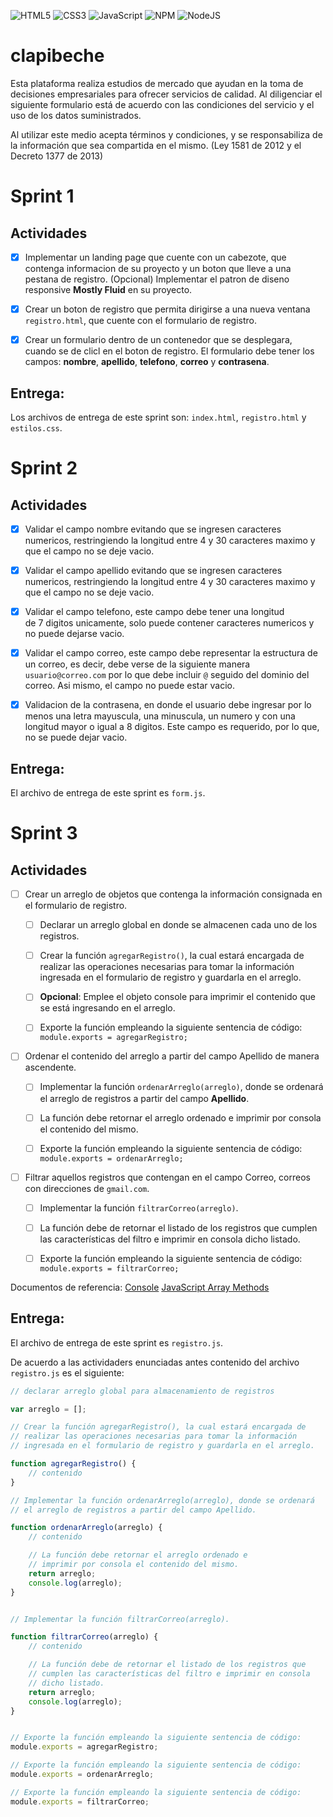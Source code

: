 ![HTML5](https://img.shields.io/badge/html5-%23E34F26.svg?style=for-the-badge&logo=html5&logoColor=white) 
![CSS3](https://img.shields.io/badge/css3-%231572B6.svg?style=for-the-badge&logo=css3&logoColor=white) 
![JavaScript](https://img.shields.io/badge/javascript-%23323330.svg?style=for-the-badge&logo=javascript&logoColor=%23F7DF1E)
![NPM](https://img.shields.io/badge/NPM-%23000000.svg?style=for-the-badge&logo=npm&logoColor=white)
![NodeJS](https://img.shields.io/badge/node.js-6DA55F?style=for-the-badge&logo=node.js&logoColor=white)



# clapibeche

Esta plataforma realiza estudios de mercado que ayudan en la toma de
decisiones empresariales para ofrecer servicios de calidad.
Al diligenciar el siguiente formulario está de acuerdo con las
condiciones del servicio y el uso de los datos suministrados.

Al utilizar este medio acepta términos y condiciones, y se
responsabiliza de la información que sea compartida en el mismo.
(Ley 1581 de 2012 y el Decreto 1377 de 2013)

# Sprint 1

## Actividades

- [x] Implementar un landing page que cuente con un cabezote, que contenga 
informacion de su proyecto y un boton que lleve a una pestana de registro. 
(Opcional) Implementar el patron de diseno responsive **Mostly Fluid** en 
su proyecto.

- [x] Crear un boton de registro que permita dirigirse a una nueva ventana 
`registro.html`, que cuente con el formulario de registro.

- [x] Crear un formulario dentro de un contenedor que se desplegara, cuando 
se de clicl en el boton de registro.  El formulario debe tener los 
campos: **nombre**, **apellido**, **telefono**, **correo** y **contrasena**.

## Entrega:

Los archivos de entrega de este sprint son: `index.html`, `registro.html` y `estilos.css`.

# Sprint 2

## Actividades

- [x] Validar el campo nombre evitando que se ingresen caracteres 
numericos, restringiendo la longitud entre 4 y 30 caracteres 
maximo y que el campo no se deje vacio.

- [x] Validar el campo apellido evitando que se ingresen caracteres 
numericos, restringiendo la longitud entre 4 y 30 caracteres 
maximo y que el campo no se  deje vacio.

- [x] Validar el campo telefono, este campo debe tener una longitud  
de 7 digitos unicamente, solo puede contener caracteres numericos y 
no puede dejarse vacio.

- [x] Validar el campo correo, este campo debe representar la estructura 
de un correo, es decir, debe verse de la siguiente manera `usuario@correo.com` 
por lo que debe incluir `@` seguido del dominio del correo. Asi mismo, 
el campo no puede estar vacio.

- [x] Validacion de la contrasena, en donde el usuario debe ingresar por 
lo menos una letra mayuscula, una minuscula, un numero y con una 
longitud mayor o igual a 8 digitos. Este campo es requerido, por lo 
que, no se puede dejar vacio.

## Entrega:

El archivo de entrega de este sprint es `form.js`.


# Sprint 3

## Actividades

- [ ] Crear un arreglo de objetos que contenga la información 
consignada en el formulario de registro.

   - [ ] Declarar un arreglo global en donde se almacenen cada uno de los 
   registros. 

   - [ ] Crear la función `agregarRegistro()`, la cual estará encargada de 
     realizar las operaciones necesarias para tomar la información ingresada 
     en el formulario de registro y guardarla en el arreglo.

   - [ ] **Opcional**: Emplee el objeto console para imprimir el contenido que se 
     está ingresando en el arreglo.

   - [ ] Exporte la función empleando la siguiente sentencia de código:
   `module.exports = agregarRegistro;`

- [ ] Ordenar el contenido del arreglo a partir del campo Apellido de 
manera ascendente.

   - [ ] Implementar la función `ordenarArreglo(arreglo)`, donde se ordenará 
   el arreglo de registros a partir del campo **Apellido**.

   - [ ] La función debe retornar el arreglo ordenado e imprimir por consola 
   el contenido del mismo.

   - [ ] Exporte la función empleando la siguiente sentencia de código:
   `module.exports = ordenarArreglo;`

- [ ] Filtrar aquellos registros que contengan en el campo Correo,
correos con direcciones de `gmail.com`.

   - [ ] Implementar la función `filtrarCorreo(arreglo)`.

   - [ ] La función debe de retornar el listado de los registros que cumplen 
   las características del filtro e imprimir en consola dicho listado.

   - [ ] Exporte la función empleando la siguiente sentencia de código:
   `module.exports = filtrarCorreo;`

Documentos de referencia: 
[Console](https://developer.mozilla.org/es/docs/Web/API/Console)
[JavaScript Array Methods](https://www.w3schools.com/js/js_array_methods.asp)


## Entrega:

El archivo de entrega de este sprint es `registro.js`.

De acuerdo a las actividaders enunciadas antes contenido del archivo `registro.js` 
es el siguiente:

```javascript
// declarar arreglo global para almacenamiento de registros

var arreglo = [];

// Crear la función agregarRegistro(), la cual estará encargada de 
// realizar las operaciones necesarias para tomar la información 
// ingresada en el formulario de registro y guardarla en el arreglo.

function agregarRegistro() {
    // contenido
}

// Implementar la función ordenarArreglo(arreglo), donde se ordenará 
// el arreglo de registros a partir del campo Apellido.

function ordenarArreglo(arreglo) {
    // contenido

    // La función debe retornar el arreglo ordenado e 
    // imprimir por consola el contenido del mismo.
    return arreglo;
    console.log(arreglo);
}


// Implementar la función filtrarCorreo(arreglo).

function filtrarCorreo(arreglo) {
    // contenido

    // La función debe de retornar el listado de los registros que 
    // cumplen las características del filtro e imprimir en consola 
    // dicho listado.
    return arreglo;
    console.log(arreglo);
}


// Exporte la función empleando la siguiente sentencia de código: 
module.exports = agregarRegistro;

// Exporte la función empleando la siguiente sentencia de código: 
module.exports = ordenarArreglo;

// Exporte la función empleando la siguiente sentencia de código: 
module.exports = filtrarCorreo;
```
